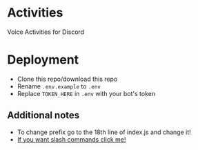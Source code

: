 # Activities
Voice Activities for Discord

# Deployment
- Clone this repo/download this repo
- Rename `.env.example` to `.env` 
- Replace `TOKEN_HERE` in `.env` with your bot's token

## Additional notes
- To change prefix go to the 18th line of index.js and change it!
- [If you want slash commands click me!](https://github.com/shadeoxide/slash-activities)